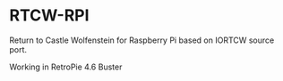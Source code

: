 # RTCW-RPI
Return to Castle Wolfenstein for Raspberry Pi based on IORTCW source port.

Working in RetroPie 4.6 Buster 
